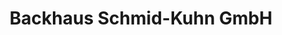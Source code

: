 ---
title: "Backhaus Schmid-Kuhn GmbH"
url: /boebingen-an-der-rems/backhaus-schmid-kuhn-gmbh/
shop: Bäckerei
---